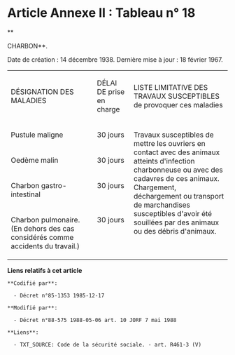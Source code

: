 # Article Annexe II : Tableau n° 18

**

CHARBON**.

Date de création : 14 décembre 1938. Dernière mise à jour : 18 février 1967.

<table>
  <tbody>
    <tr>
      <td width="242">

DÉSIGNATION DES MALADIES

</td>
      <td width="81">

DÉLAI DE prise en charge

</td>
      <td width="282">

LISTE LIMITATIVE DES TRAVAUX SUSCEPTIBLES de provoquer ces maladies

</td>
    </tr>
    <tr>
      <td width="242" valign="top">

Pustule maligne

</td>
      <td valign="top" width="81">

30 jours

</td>
      <td rowspan="4" valign="top" width="282">

Travaux susceptibles de mettre les ouvriers en contact avec des animaux atteints d'infection charbonneuse ou avec des
cadavres de ces animaux. Chargement, déchargement ou transport de marchandises susceptibles d'avoir été souillées par des
animaux ou des débris d'animaux.

</td>
    </tr>
    <tr>
      <td valign="top" width="242">

Oedème malin

</td>
      <td width="81" valign="top">

30 jours

</td>
    </tr>
    <tr>
      <td valign="top" width="242">

Charbon gastro-intestinal

</td>
      <td valign="top" width="81">

30 jours

</td>
    </tr>
    <tr>
      <td width="242" valign="top">

Charbon pulmonaire. (En dehors des cas considérés comme accidents du travail.)

</td>
      <td width="81" valign="top">

30 jours

</td>
    </tr>
  </tbody>
</table>

**Liens relatifs à cet article**

	**Codifié par**:

	  - Décret n°85-1353 1985-12-17

	**Modifié par**:

	  - Décret n°88-575 1988-05-06 art. 10 JORF 7 mai 1988

	**Liens**:

	  - TXT_SOURCE: Code de la sécurité sociale. - art. R461-3 (V)
